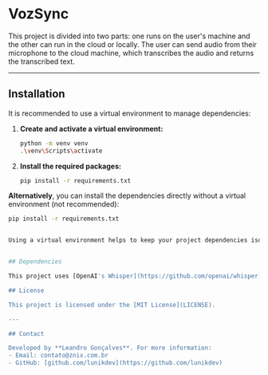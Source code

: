 # VozSync
This project is divided into two parts: one runs on the user's machine and the other can run in the cloud or locally. The user can send audio from their microphone to the cloud machine, which transcribes the audio and returns the transcribed text.

---

## Installation

It is recommended to use a virtual environment to manage dependencies:

1. **Create and activate a virtual environment:**

    ```bash
    python -m venv venv
    .\venv\Scripts\activate
    ```

2. **Install the required packages:**

    ```bash
    pip install -r requirements.txt
    ```

**Alternatively**, you can install the dependencies directly without a virtual environment (not recommended):

```bash
pip install -r requirements.txt


Using a virtual environment helps to keep your project dependencies isolated and manageable.


## Dependencies

This project uses [OpenAI's Whisper](https://github.com/openai/whisper), which is licensed under the [MIT License](https://opensource.org/licenses/MIT).

## License

This project is licensed under the [MIT License](LICENSE).

---

## Contact

Developed by **Leandro Gonçalves**. For more information:  
- Email: contato@znix.com.br  
- GitHub: [github.com/lunikdev](https://github.com/lunikdev)
